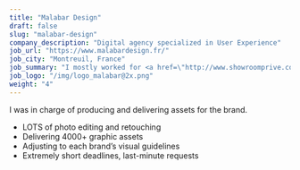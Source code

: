 ```yaml
---
title: "Malabar Design"
draft: false
slug: "malabar-design"
company_description: "Digital agency specialized in User Experience"
job_url: "https://www.malabardesign.fr/"
job_city: "Montreuil, France"
job_summary: "I mostly worked for <a href=\"http://www.showroomprive.com\" target=\"_blank\">Showroomprive.com</a>, a French e-commerce company specialised in online flash sales. It offers daily exclusive sales of famous brands, in France and in 8 other European countries."
job_logo: "/img/logo_malabar@2x.png"
weight: "4"
---
```


I was in charge of producing and delivering assets for the brand.  

- LOTS of photo editing and retouching  
- Delivering 4000+ graphic assets  
- Adjusting to each brand’s visual guidelines  
- Extremely short deadlines, last-minute requests  